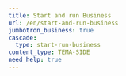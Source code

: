 ```yaml
---
title: Start and run Business
url: /en/start-and-run-business
jumbotron_business: true
cascade:
  type: start-run-business
content_type: TEMA-SIDE
need_help: true
---
```

